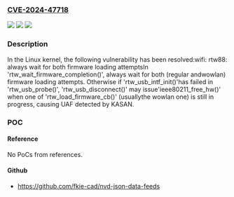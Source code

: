 ### [CVE-2024-47718](https://cve.mitre.org/cgi-bin/cvename.cgi?name=CVE-2024-47718)
![](https://img.shields.io/static/v1?label=Product&message=Linux&color=blue)
![](https://img.shields.io/static/v1?label=Version&message=c8e5695eae99%3C%20a0c1e2da652c%20&color=brighgreen)
![](https://img.shields.io/static/v1?label=Vulnerability&message=n%2Fa&color=brighgreen)

### Description

In the Linux kernel, the following vulnerability has been resolved:wifi: rtw88: always wait for both firmware loading attemptsIn 'rtw_wait_firmware_completion()', always wait for both (regular andwowlan) firmware loading attempts. Otherwise if 'rtw_usb_intf_init()'has failed in 'rtw_usb_probe()', 'rtw_usb_disconnect()' may issue'ieee80211_free_hw()' when one of 'rtw_load_firmware_cb()' (usuallythe wowlan one) is still in progress, causing UAF detected by KASAN.

### POC

#### Reference
No PoCs from references.

#### Github
- https://github.com/fkie-cad/nvd-json-data-feeds

